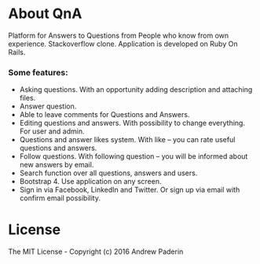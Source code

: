 # About QnA
Platform for Answers to Questions from People who know from own experience.
Stackoverflow clone. Application is developed on Ruby On Rails.

### Some features:
* Asking questions. With an opportunity adding description and attaching files.   
* Answer question. 
* Able to leave comments for Questions and Answers.
* Editing questions and answers. With possibility to change everything. For user and admin. 
* Questions and answer likes system. With like – you can rate useful questions and answers.
* Follow questions. With following question – you will be informed about new answers by email.
* Search function over all questions, answers  and users.
* Bootstrap 4. Use application on any screen.
* Sign in via Facebook, LinkedIn and Twitter. Or sign up via email with confirm email possibility.

# License

The MIT License - Copyright (c) 2016 Andrew Paderin